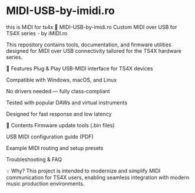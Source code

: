 # MIDI-USB-by-imidi.ro
this is MIDI for ts4x 
🎹 MIDI-USB-by-imidi.ro
Custom MIDI over USB for TS4X series - by iMIDI.ro

This repository contains tools, documentation, and firmware utilities designed for MIDI over USB connectivity tailored for the TS4X hardware series.

🔧 Features
Plug & Play USB-MIDI interface for TS4X devices

Compatible with Windows, macOS, and Linux

No drivers needed — fully class-compliant

Tested with popular DAWs and virtual instruments

Designed for fast response and low latency

📂 Contents
Firmware update tools (.bin files)

USB MIDI configuration guide (PDF)

Example MIDI routing and setup presets

Troubleshooting & FAQ

💡 Why?
This project is intended to modernize and simplify MIDI communication for TS4X users, enabling seamless integration with modern music production environments.
